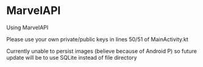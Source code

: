 # MarvelAPI
Using MarvelAPI

Please use your own private/public keys in lines 50/51 of MainActivity.kt 

Currently unable to persist images (believe because of Android P) so future update will be to use SQLite instead of file directory
